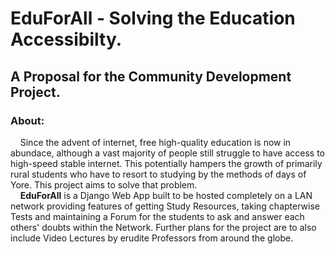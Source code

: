 # EduForAll - Solving the Education Accessibilty.
## A Proposal for the Community Development Project.

### About:
&nbsp;&nbsp;&nbsp;&nbsp;Since the advent of internet, free high-quality education is now in abundace, although a vast majority of people still struggle to have access to high-speed stable internet. This potentially hampers the growth of primarily rural students who have to resort to studying by the methods of days of Yore. This project aims to solve that problem.<br>
&nbsp;&nbsp;&nbsp;&nbsp;**EduForAll** is a Django Web App built to be hosted completely on a LAN network providing features of getting Study Resources, taking chapterwise Tests and maintaining a Forum for the students to ask and answer each others' doubts within the Network. Further plans for the project are to also include Video Lectures by erudite Professors from around the globe.
